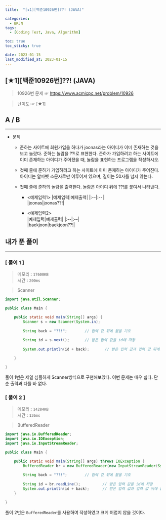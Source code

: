 ```yaml
---
title:  "[★1][백준10926번]??! (JAVA)" 

categories:
  - BKJN
tags:
  - [Coding Test, Java, Algorithm]

toc: true
toc_sticky: true

date: 2023-01-15
last_modified_at: 2023-01-15
---
```

[★1][백준10926번]??! (JAVA)
----
> 10926번 문제 ☞ <https://www.acmicpc.net/problem/10926>  

> 난이도 ☞ [★1]
  
## A / B 
___  
- 문제
  - 준하는 사이트에 회원가입을 하다가 joonas라는 아이디가 이미 존재하는 것을 보고 놀랐다. 준하는 놀람을 ??!로 표현한다. 준하가 가입하려고 하는 사이트에 이미 존재하는 아이디가 주어졌을 때, 놀람을 표현하는 프로그램을 작성하시오. 
  - 첫째 줄에 준하가 가입하려고 하는 사이트에 이미 존재하는 아이디가 주어진다. 아이디는 알파벳 소문자로만 이루어져 있으며, 길이는 50자를 넘지 않는다.
  - 첫째 줄에 준하의 놀람을 출력한다. 놀람은 아이디 뒤에 ??!를 붙여서 나타낸다.
  
    - <예제입력1>
    	|예제입력|예제출력|
    	|:--|:--|  
    	|joonas|joonas??!|
    	
    - <예제입력2>	  
    	|예제입력|예제출력|
    	|:--|:--|  
    	|baekjoon|baekjoon??!|

  
## 내가 푼 풀이
___  


### [ 풀이 1 ]  
>메모리 : `17600KB`  
>시간 : `200ms`  

> Scanner  
  
```java
import java.util.Scanner;

public class Main {

	public static void main(String[] args) {
		Scanner s = new Scanner(System.in);
		
		String back = "??!";        // 입력 값 뒤에 붙을 기호
		
		String id = s.next();       // 받은 입력 값을 id에 저장
		
		System.out.println(id + back);	     // 받은 입력 값과 입력 값 뒤에 붙을 값을 출력	

	}

}
```
풀이 1번은 제일 심플하게 Scanner방식으로 구현해보았다. 이번 문제는 매우 쉽다. 단순 출력과 다를 바 없다.
### [ 풀이 2 ]  
>메모리 : `14284KB`  
>시간 : `136ms`  
  
> BufferedReader  
  
```java
import java.io.BufferedReader;
import java.io.IOException;
import java.io.InputStreamReader;

public class Main {

	public static void main(String[] args) throws IOException {
		BufferedReader br = new BufferedReader(new InputStreamReader(System.in));
		
		String back = "??!";        // 입력 값 뒤에 붙을 기호
		
		String id = br.readLine();          // 받은 입력 값을 id에 저장
		System.out.println(id + back);      // 받은 입력 값과 입력 값 뒤에 붙을 값을 출력
	}

}
```
풀이 2번은 `BufferedReader`를 사용하여 작성하였고 크게 어렵지 않을 것이다.